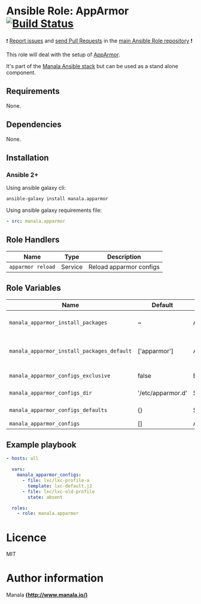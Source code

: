# Ansible Role: AppArmor [![Build Status](https://travis-ci.org/manala/ansible-role-apparmor.svg?branch=master)](https://travis-ci.org/manala/ansible-role-apparmor)

:exclamation: [Report issues](https://github.com/manala/ansible-roles/issues) and [send Pull Requests](https://github.com/manala/ansible-roles/pulls) in the [main Ansible Role repository](https://github.com/manala/ansible-roles) :exclamation:

This role will deal with the setup of [AppArmor](http://apparmor.net/).

It's part of the [Manala Ansible stack](http://www.manala.io) but can be used as a stand alone component.

## Requirements

None.

## Dependencies

None.

## Installation

### Ansible 2+

Using ansible galaxy cli:

```bash
ansible-galaxy install manala.apparmor
```

Using ansible galaxy requirements file:

```yaml
- src: manala.apparmor
```

## Role Handlers

| Name              | Type    | Description             |
| ----------------- | ------- | ----------------------- |
| `apparmor reload` | Service | Reload apparmor configs |

## Role Variables

| Name                                       | Default           | Type    | Description                            |
| ------------------------------------------ | ----------------- | ------- | -------------------------------------- |
| `manala_apparmor_install_packages`         | ~                 | Array   | Dependency packages to install         |
| `manala_apparmor_install_packages_default` | ['apparmor']      | Array   | Default dependency packages to install |
| `manala_apparmor_configs_exclusive`        | false             | Boolean | Configurations exclusivity             |
| `manala_apparmor_configs_dir`              | '/etc/apparmor.d' | String  | Configurations directory path          |
| `manala_apparmor_configs_defaults`         | {}                | String  | Configurations defaults                |
| `manala_apparmor_configs`                  | []                | Array   | Configurations                         |

## Example playbook

```yaml
- hosts: all

  vars:
    manala_apparmor_configs:
      - file: lxc/lxc-profile-a
        template: lxc-default.j2
      - file: lxc/lxc-old-profile
        state: absent

  roles:
    - role: manala.apparmor
```

# Licence

MIT

# Author information

Manala [**(http://www.manala.io/)**](http://www.manala.io)
